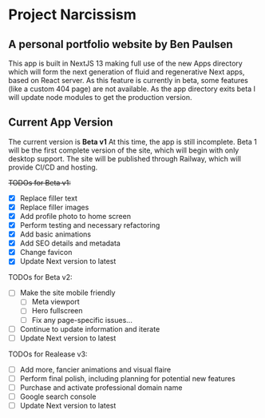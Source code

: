 # Project Narcissism

## A personal portfolio website by Ben Paulsen

This app is built in NextJS 13 making full use of the new Apps directory which will form the next generation of fluid
and regenerative Next apps, based on React server. As this feature is currently in beta, some features (like a custom
404 page) are not available. As the app directory exits beta I will update node modules to get the production version.

## Current App Version

The current version is **Beta v1** At this time, the app is still incomplete. Beta 1 will be the first complete version
of the site, which will begin with only desktop support. The site will be published through Railway, which will provide
CI/CD and hosting.

~~TODOs for Beta v1:~~

- [x] Replace filler text
- [x] Replace filler images
- [x] Add profile photo to home screen
- [x] Perform testing and necessary refactoring
- [x] Add basic animations
- [x] Add SEO details and metadata
- [x] Change favicon
- [x] Update Next version to latest

TODOs for Beta v2:

- [ ] Make the site mobile friendly
  - [ ] Meta viewport
  - [ ] Hero fullscreen
  - [ ] Fix any page-specific issues...
- [ ] Continue to update information and iterate
- [ ] Update Next version to latest

TODOs for Realease v3:

- [ ] Add more, fancier animations and visual flaire
- [ ] Perform final polish, including planning for potential new features
- [ ] Purchase and activate professional domain name
- [ ] Google search console
- [ ] Update Next version to latest
